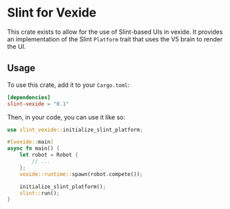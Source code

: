 # Slint for Vexide

This crate exists to allow for the use of Slint-based UIs in vexide. It provides
an implementation of the Slint `Platform` trait that uses the V5 brain to render
the UI.

## Usage

To use this crate, add it to your `Cargo.toml`:

```toml
[dependencies]
slint-vexide = "0.1"
```

Then, in your code, you can use it like so:

```rust
use slint_vexide::initialize_slint_platform;

#[vexide::main]
async fn main() {
    let robot = Robot {
        // ...
    };
    vexide::runtime::spawn(robot.compete());

    initialize_slint_platform();
    slint::run();
}
```
